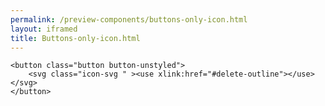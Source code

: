 ```yaml
--- 
permalink: /preview-components/buttons-only-icon.html
layout: iframed 
title: Buttons-only-icon.html
---
```

<div class="container py-8">

    <button class="button button-unstyled">
        <svg class="icon-svg " ><use xlink:href="#delete-outline"></use></svg>
    </button>

</div>